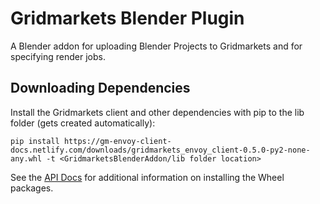 # Gridmarkets Blender Plugin

A Blender addon for uploading Blender Projects to Gridmarkets and for 
specifying render jobs.

## Downloading Dependencies 

Install the Gridmarkets client and other dependencies with pip to the lib folder 
(gets created automatically):

`pip install https://gm-envoy-client-docs.netlify.com/downloads/gridmarkets_envoy_client-0.5.0-py2-none-any.whl -t <GridmarketsBlenderAddon/lib folder location>`

See the 
[API Docs](https://gm-envoy-client-docs.netlify.com/) for additional information
on installing the Wheel packages.